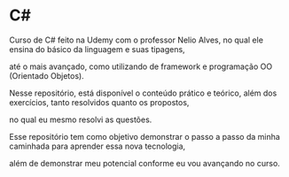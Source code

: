 # C#
Curso de C# feito na Udemy com o professor Nelio Alves, no qual ele ensina do básico da linguagem e suas tipagens, 

até o mais avançado, como utilizando de framework e programação OO (Orientado Objetos). 

Nesse repositório, está disponível o conteúdo prático e teórico, além dos exercícios, tanto resolvidos quanto os propostos, 

no qual eu mesmo resolvi as questões. 

Esse repositório tem como objetivo demonstrar o passo a passo da minha caminhada para aprender essa nova tecnologia, 

além de demonstrar meu potencial conforme eu vou avançando no curso. 
